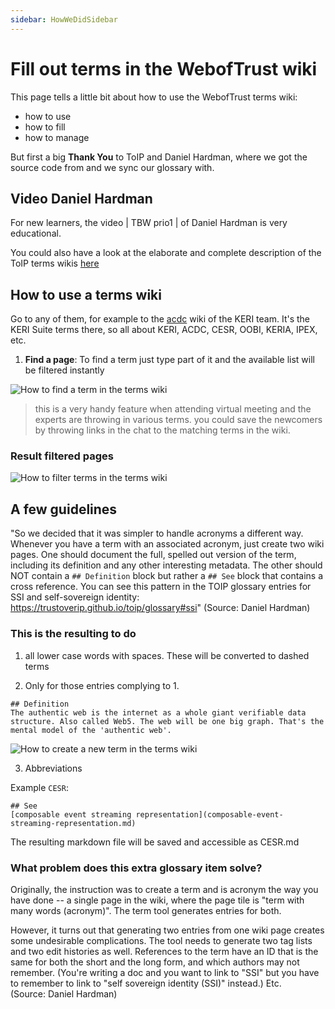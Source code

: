 ```yaml
---
sidebar: HowWeDidSidebar
---
```

# Fill out terms in the WebofTrust wiki

This page tells a little bit about how to use the WebofTrust terms wiki:

- how to use
- how to fill
- how to manage

But first a big **Thank You** to ToIP and Daniel Hardman, where we got the source code from and we sync our glossary with.

## Video Daniel Hardman

For new learners, the video | TBW prio1 | of Daniel Hardman is very educational.

You could also have a look at the elaborate and complete description of the ToIP terms wikis [here](https://github.com/trustoverip/toip)


## How to use a terms wiki

Go to any of them, for example to the [acdc](https://github.com/weboftrust/WOT-terms/wiki) wiki of the KERI team. It's the KERI Suite terms there, so all about KERI, ACDC, CESR, OOBI, KERIA, IPEX, etc.

1. **Find a page**: To find a term just type part of it and the available list will be filtered instantly

![How to find a term in the terms wiki](/img/find-a-page.png)

<!--
   <img src="https://raw.githubusercontent.com/WebOfTrust/WOT-terms/gh-pages/images/find-a-page.png" alt="how to find a term in the terms wiki" width="300" />
-->
> this is a very handy feature when attending virtual meeting and the experts are throwing in various terms.
> you could save the newcomers by throwing links in the chat to the matching terms in the wiki.

### Result filtered pages
![How to filter terms in the terms wiki](/img/filter-pages.png)

<!--
<img src="https://raw.githubusercontent.com/WebOfTrust/WOT-terms/gh-pages/images/filter-pages.png" alt="how to filter terms in the terms wiki" width="300" />
-->
## A few guidelines

"So we decided that it was simpler to handle acronyms a different way. Whenever you have a term with an associated acronym, just create two wiki pages. One should document the full, spelled out version of the term, including its definition and any other interesting metadata. The other should NOT contain a `## Definition` block but rather a `## See` block that contains a cross reference. You can see this pattern in the TOIP glossary entries for SSI and self-sovereign identity: https://trustoverip.github.io/toip/glossary#ssi" (Source: Daniel Hardman)

### This is the resulting to do

1. all lower case words with spaces. These will be converted to dashed terms

2. Only for those entries complying to 1.

```
## Definition
The authentic web is the internet as a whole giant verifiable data structure. Also called Web5. The web will be one big graph. That's the mental model of the 'authentic web'.
```

![How to create a new term in the terms wiki](/img/new-term-wiki-page.png)

<!--
<img src="https://WebOfTrust.github.io/WOT-terms/static/img/new-term-wiki-page.png" alt="how to create a new term in the terms wiki" width="600" />
-->
3. Abbreviations

Example `CESR`:

```
## See
[composable event streaming representation](composable-event-streaming-representation.md)
```

The resulting markdown file will be saved and accessible as CESR.md

### What problem does this extra glossary item solve?

Originally, the instruction was to create a term and is acronym the way you have done -- a single page in the wiki, where the page tile is "term with many words (acronym)". The term tool generates entries for both.

However, it turns out that generating two entries from one wiki page creates some undesirable complications. The tool needs to generate two tag lists and two edit histories as well. References to the term have an ID that is the same for both the short and the long form, and which authors may not remember. (You're writing a doc and you want to link to "SSI" but you have to remember to link to "self sovereign identity (SSI)" instead.) Etc.\
(Source: Daniel Hardman)

